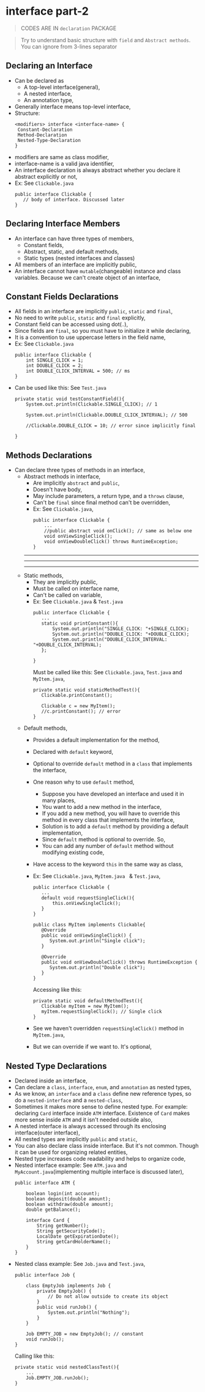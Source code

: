 
# interface part-2

> CODES ARE IN `declaration` PACKAGE

> Try to understand basic structure with `field` and `Abstract methods`. You can ignore from 3-lines separator

## Declaring an Interface
- Can be declared as 
  - A top-level interface(general),
  - A nested interface,
  - An annotation type,
- Generally interface means top-level interface,
- Structure:
    ```
    <modifiers> interface <interface-name> {
     Constant-Declaration
     Method-Declaration
     Nested-Type-Declaration
    }
    ```
- modifiers are same as class modifier,
- interface-name is a valid java identifier,
- An interface declaration is always abstract whether you declare it abstract explicitly or not,
- Ex: See `Clickable.java`
    ```
    public interface Clickable {
       // body of interface. Discussed later    
    }
    ```

## Declaring Interface Members
- An interface can have three types of members,
  - Constant fields,
  - Abstract, static, and default methods,
  - Static types (nested interfaces and classes)
- All members of an interface are implicitly public,
- An interface cannot have `mutable`(changeable) instance and class variables. Because we can't create object of an interface,


## Constant Fields Declarations
- All fields in an interface are implicitly `public`, `static` and `final`,
- No need to write `public`, `static` and `final` explicitly,
- Constant field can be accessed using dot(`.`),
- Since fields are `final`, so you must have to initialize it while declaring,
- It is a convention to use uppercase letters in the field name,
- Ex: See `Clickable.java`
    ```
    public interface Clickable {
        int SINGLE_CLICK = 1;
        int DOUBLE_CLICK = 2;
        int DOUBLE_CLICK_INTERVAL = 500; // ms
    }
    ```
- Can be used like this: See `Test.java`
  ```
  private static void testConstantField(){
      System.out.println(Clickable.SINGLE_CLICK); // 1
  
      System.out.println(Clickable.DOUBLE_CLICK_INTERVAL); // 500
  
      //Clickable.DOUBLE_CLICK = 10; // error since implicitly final
          
  }
  ```

## Methods Declarations
- Can declare three types of methods in an interface,
  - Abstract methods in interface,
    - Are implicitly `abstract` and `public`,
    - Doesn't have body,
    - May include parameters, a return type, and a `throws` clause,
    - Can't be `final` since final method can't be overridden,
    - Ex: See `Clickable.java`,
       ```
       public interface Clickable {
           ...
           //public abstract void onClick(); // same as below one
           void onViewSingleClick();
           void onViewDoubleClick() throws RuntimeException;
       }
       ```
    <hr>
    <hr>
    <hr>
  - Static methods,
    - They are implicitly public,
    - Must be called on interface name,
    - Can't be called on variable,
    - Ex: See `Clickable.java` & `Test.java`
      ```
      public interface Clickable {
         ...
         static void printConstant(){
             System.out.println("SINGLE_CLICK: "+SINGLE_CLICK);
             System.out.println("DOUBLE_CLICK: "+DOUBLE_CLICK);
             System.out.println("DOUBLE_CLICK_INTERVAL: "+DOUBLE_CLICK_INTERVAL);
         };

      }
      ```
      Must be called like this: See `Clickable.java`, `Test.java` and `MyItem.java`,
      ```
      private static void staticMethodTest(){
         Clickable.printConstant();
        
         Clickable c = new MyItem();
         //c.printConstant(); // error
      }
      ```
  - Default methods,
    - Provides a default implementation for the method,
    - Declared with `default` keyword,
    - Optional to override `default` method in a `class` that implements the interface,
    - One reason why to use `default` method,
      - Suppose you have developed an interface and used it in many places,
      - You want to add a new method in the interface,
      - If you add a new method, you will have to override this method in every class that implements the interface,
      - Solution is to add a `default` method by providing a default implementation,
      - Since `default` method is optional to override. So,
      - You can add any number of `default` method without modifying existing code,
    - Have access to the keyword `this` in the same way as class,
    - Ex: See `Clickable.java`, `MyItem.java ` & `Test.java`,
      ```
      public interface Clickable {
         ...
         default void requestSingleClick(){
             this.onViewSingleClick();
         }
      }
      ```
      
      ```
      public class MyItem implements Clickable{
         @Override
         public void onViewSingleClick() {
            System.out.println("Single click");
         }

         @Override
         public void onViewDoubleClick() throws RuntimeException {
            System.out.println("Double click");
         }
      }
      ```
      Accessing like this:
      ```
      private static void defaultMethodTest(){
         Clickable myItem = new MyItem();
         myItem.requestSingleClick(); // Single click
      }
      ```
    - See we haven't overridden `requestSingleClick()` method in `MyItem.java`,
    - But we can override if we want to. It's optional,

## Nested Type Declarations
- Declared inside an interface,
- Can declare a `class`, `interface`, `enum`, and `annotation` as nested types,
- As we know, an `interface` and a `class` define new reference types, so do a `nested-interface` and a `nested-class`,
- Sometimes it makes more sense to define nested type. For example: declaring `Card` interface inside `ATM` interface. Existence of `Card` makes more sense inside `ATM` and it isn't needed outside also,
- A nested interface is always accessed through its enclosing interface(outer interface),
- All nested types are implicitly `public` and `static`,
- You can also declare class inside interface. But it's not common. Though it can be used for organizing related entities,
- Nested type increases code readability and helps to organize code,
- Nested interface example: See `ATM.java` and `MyAccount.java`(implementing multiple interface is discussed later),
  ```
  public interface ATM {
      
      boolean login(int account);
      boolean deposit(double amount);
      boolean withdraw(double amount); 
      double getBalance();
      
      interface Card {
          String getNumber();
          String getSecurityCode();
          LocalDate getExpirationDate();
          String getCardHolderName();
      }   
  }
  ```
- Nested class example: See `Job.java` and `Test.java`,
  ```
  public interface Job {
  
      class EmptyJob implements Job {
          private EmptyJob() {
              // Do not allow outside to create its object
          }
          public void runJob() {
              System.out.println("Nothing");
          }
      }
  
      Job EMPTY_JOB = new EmptyJob(); // constant
      void runJob();
  }
  ```
  Calling like this:
  ```
  private static void nestedClassTest(){
      ...
      Job.EMPTY_JOB.runJob();
  }
  ```
